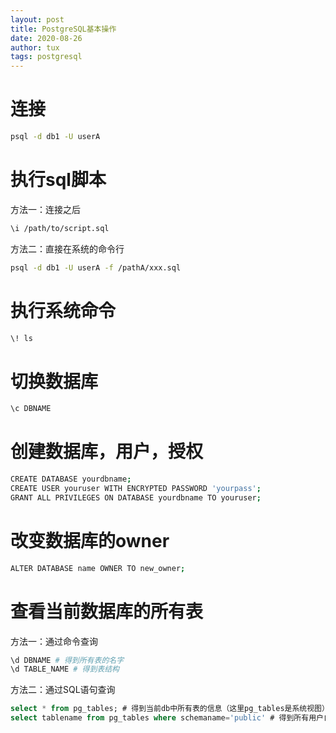 ```yaml
---
layout: post
title: PostgreSQL基本操作
date: 2020-08-26
author: tux
tags: postgresql
---
```


# 连接

```bash
psql -d db1 -U userA
```

# 执行sql脚本

方法一：连接之后

```bash
\i /path/to/script.sql
```

方法二：直接在系统的命令行

```bash
psql -d db1 -U userA -f /pathA/xxx.sql
```

# 执行系统命令

```bash
\! ls
```

# 切换数据库

```bash
\c DBNAME
```

# 创建数据库，用户，授权

```bash
CREATE DATABASE yourdbname;
CREATE USER youruser WITH ENCRYPTED PASSWORD 'yourpass';
GRANT ALL PRIVILEGES ON DATABASE yourdbname TO youruser;
```

# 改变数据库的owner

```bash
ALTER DATABASE name OWNER TO new_owner;
```

# 查看当前数据库的所有表

方法一：通过命令查询

```bash
\d DBNAME # 得到所有表的名字 
\d TABLE_NAME # 得到表结构
```

方法二：通过SQL语句查询

```sql
select * from pg_tables; # 得到当前db中所有表的信息（这里pg_tables是系统视图）
select tablename from pg_tables where schemaname='public' # 得到所有用户自定义表的名字（这里"tablename"字段是表的名字，"schemaname"是schema的名字。用户自定义的表，如果未经特殊处理，默认都是放在名为public的schema下）
```
